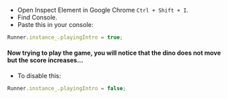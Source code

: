- Open Inspect Element in Google Chrome `Ctrl + Shift + I`.
- Find Console.
- Paste this in your console:
 ```js
Runner.instance_.playingIntro = true;

 ```
#### Now trying to play the game, you will notice that the dino does not move but the score increases...

- To disable this:
```js
Runner.instance_.playingIntro = false;
```
